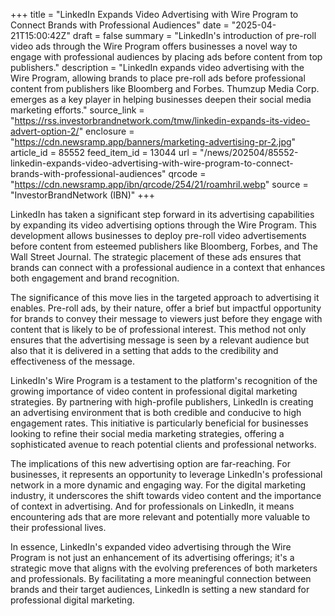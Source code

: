 +++
title = "LinkedIn Expands Video Advertising with Wire Program to Connect Brands with Professional Audiences"
date = "2025-04-21T15:00:42Z"
draft = false
summary = "LinkedIn's introduction of pre-roll video ads through the Wire Program offers businesses a novel way to engage with professional audiences by placing ads before content from top publishers."
description = "LinkedIn expands video advertising with the Wire Program, allowing brands to place pre-roll ads before professional content from publishers like Bloomberg and Forbes. Thumzup Media Corp. emerges as a key player in helping businesses deepen their social media marketing efforts."
source_link = "https://rss.investorbrandnetwork.com/tmw/linkedin-expands-its-video-advert-option-2/"
enclosure = "https://cdn.newsramp.app/banners/marketing-advertising-pr-2.jpg"
article_id = 85552
feed_item_id = 13044
url = "/news/202504/85552-linkedin-expands-video-advertising-with-wire-program-to-connect-brands-with-professional-audiences"
qrcode = "https://cdn.newsramp.app/ibn/qrcode/254/21/roamhril.webp"
source = "InvestorBrandNetwork (IBN)"
+++

<p>LinkedIn has taken a significant step forward in its advertising capabilities by expanding its video advertising options through the Wire Program. This development allows businesses to deploy pre-roll video advertisements before content from esteemed publishers like Bloomberg, Forbes, and The Wall Street Journal. The strategic placement of these ads ensures that brands can connect with a professional audience in a context that enhances both engagement and brand recognition.</p><p>The significance of this move lies in the targeted approach to advertising it enables. Pre-roll ads, by their nature, offer a brief but impactful opportunity for brands to convey their message to viewers just before they engage with content that is likely to be of professional interest. This method not only ensures that the advertising message is seen by a relevant audience but also that it is delivered in a setting that adds to the credibility and effectiveness of the message.</p><p>LinkedIn's Wire Program is a testament to the platform's recognition of the growing importance of video content in professional digital marketing strategies. By partnering with high-profile publishers, LinkedIn is creating an advertising environment that is both credible and conducive to high engagement rates. This initiative is particularly beneficial for businesses looking to refine their social media marketing strategies, offering a sophisticated avenue to reach potential clients and professional networks.</p><p>The implications of this new advertising option are far-reaching. For businesses, it represents an opportunity to leverage LinkedIn's professional network in a more dynamic and engaging way. For the digital marketing industry, it underscores the shift towards video content and the importance of context in advertising. And for professionals on LinkedIn, it means encountering ads that are more relevant and potentially more valuable to their professional lives.</p><p>In essence, LinkedIn's expanded video advertising through the Wire Program is not just an enhancement of its advertising offerings; it's a strategic move that aligns with the evolving preferences of both marketers and professionals. By facilitating a more meaningful connection between brands and their target audiences, LinkedIn is setting a new standard for professional digital marketing.</p>